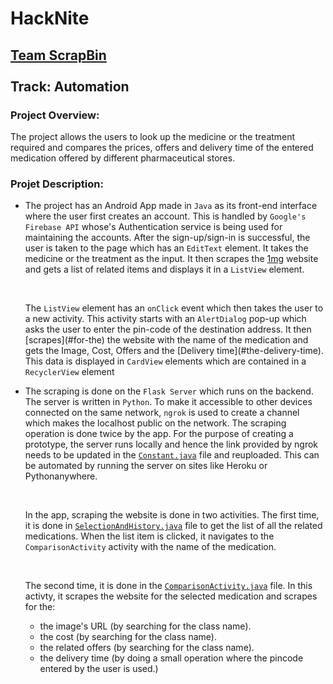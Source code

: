 # HackNite
<h2><u>Team ScrapBin</u>
<br><br>
Track: Automation</h2>
<h3>Project Overview:</h3>
<p>The project allows the users to look up the medicine or the treatment required and compares the prices, offers and delivery time of the entered medication offered by different pharmaceutical stores.</p>
<h3>Projet Description:</h3>
<ul>
  <li>
    <p>The project has an Android App made in <code>Java</code> as its front-end interface where the user first creates an account. This is handled by <code>Google's Firebase API</code> whose's Authentication service is being used for maintaining the accounts. After the sign-up/sign-in is successful, the user is taken to the page which has an <code>EditText</code> element. It takes the medicine or the treatment as the input. It then scrapes the <a href="1mg.com">1mg</a> website and gets a list of related items and displays it in a <code>ListView</code> element.</p>
    <br>
    <p>The <code>ListView</code> element has an <code>onClick</code> event which then takes the user to a new activity. This activity starts with an <code>AlertDialog</code> pop-up which asks the user to enter the pin-code of the destination address. It then [scrapes](#for-the) the website with the name of the medication and gets the Image, Cost, Offers and the [Delivery time](#the-delivery-time). This data is displayed in <code>CardView</code> elements which are contained in a <code>RecyclerView</code> element</p>
  </li>
  <li>
    <p>The scraping is done on the <code>Flask Server</code> which runs on the backend. The server is written in <code>Python</code>. To make it accessible to other devices connected on the same network, <code>ngrok</code> is used to create a channel which makes the localhost public on the network. The scraping operation is done twice by the app. For the purpose of creating a prototype, the server runs locally and hence the link provided by ngrok needs to be updated in the <code><a href="https://github.com/SoardRaspi/HackNite/blob/main/Android%20App/app/src/main/java/com/example/hacknite/Constants.java">Constant.java</a></code> file and reuploaded. This can be automated by running the server on sites like Heroku or Pythonanywhere.</p>
    <br>
    <p>In the app, scraping the website is done in two activities. The first time, it is done in <code><a href="https://github.com/SoardRaspi/HackNite/blob/main/Android%20App/app/src/main/java/com/example/hacknite/SelectionAndHistory.java">SelectionAndHistory.java</a></code> file to get the list of all the related medications. When the list item is clicked, it navigates to the <code>ComparisonActivity</code> activity with the name of the medication.</p>
    <br>
    <p>The second time, it is done in the <code><a href="https://github.com/SoardRaspi/HackNite/blob/main/Android%20App/app/src/main/java/com/example/hacknite/ComparisonActivity.java">ComparisonActivity.java</a></code> file. In this activty, it scrapes the website for the selected medication and scrapes <a name="for-the"></a> for the:</p>
    <ul>
      <li>the image's URL (by searching for the class name).</li>
      <li>the cost (by searching for the class name).</li>
      <li>the related offers (by searching for the class name).</li>
      <li>the <a name="the-delivery-time"></a> delivery time (by doing a small operation where the pincode entered by the user is used.)</li>
    </ul>
  </li>
</ul>
